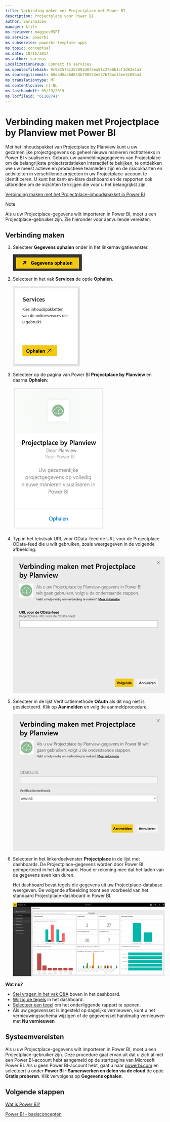 ```yaml
---
title: Verbinding maken met Projectplace met Power BI
description: Projectplace voor Power BI
author: SarinaJoan
manager: kfile
ms.reviewer: maggiesMSFT
ms.service: powerbi
ms.subservice: powerbi-template-apps
ms.topic: conceptual
ms.date: 10/16/2017
ms.author: sarinas
LocalizationGroup: Connect to services
ms.openlocfilehash: 9c98257ac352893d074ea91c27e8b1cf3d83e4a3
ms.sourcegitcommit: 60dad5aa0d85db790553e537bf8ac34ee3289ba3
ms.translationtype: MT
ms.contentlocale: nl-NL
ms.lasthandoff: 05/29/2019
ms.locfileid: "61168741"
---
```

# <a name="connect-to-projectplace-by-planview-with-power-bi"></a>Verbinding maken met Projectplace by Planview met Power BI
Met het inhoudspakket van Projectplace by Planview kunt u uw gezamenlijke projectgegevens op geheel nieuwe manieren rechtstreeks in Power BI visualiseren. Gebruik uw aanmeldingsgegevens van Projectplace om de belangrijkste projectstatistieken interactief te bekijken, te ontdekken wie uw meest actieve en productieve teamleden zijn en de risicokaarten en activiteiten in verschillende projecten in uw Projectplace-account te identificeren. U kunt het kant-en-klare dashboard en de rapporten ook uitbreiden om de inzichten te krijgen die voor u het belangrijkst zijn.

[Verbinding maken met het Projectplace-inhoudspakket in Power BI](https://app.powerbi.com/getdata/services/projectplace)

>[!NOTE]
>Als u uw Projectplace-gegevens wilt importeren in Power BI, moet u een Projectplace-gebruiker zijn. Zie hieronder voor aanvullende vereisten.

## <a name="how-to-connect"></a>Verbinding maken
1. Selecteer **Gegevens ophalen** onder in het linkernavigatievenster.
   
    ![](media/service-connect-to-projectplace/get.png)
2. Selecteer in het vak **Services** de optie **Ophalen**.
   
    ![](media/service-connect-to-projectplace/services.png)
3. Selecteer op de pagina van Power BI **Projectplace by Planview** en daarna **Ophalen**:  
   
    ![](media/service-connect-to-projectplace/projectplace.png)
4. Typ in het tekstvak URL voor OData-feed de URL voor de Projectplace OData-feed die u wilt gebruiken, zoals weergegeven in de volgende afbeelding:
   
    ![](media/service-connect-to-projectplace/params.png)
5. Selecteer in de lijst Verificatiemethode **OAuth** als dit nog niet is geselecteerd. Klik op **Aanmelden** en volg de aanmeldprocedure.  
   
   ![](media/service-connect-to-projectplace/creds.png)
6. Selecteer in het linkerdeelvenster **Projectplace** in de lijst met dashboards. De Projectplace-gegevens worden door Power BI geïmporteerd in het dashboard. Houd er rekening mee dat het laden van de gegevens even kan duren.  
   
    Het dashboard bevat tegels die gegevens uit uw Projectplace-database weergeven. De volgende afbeelding toont een voorbeeld van het standaard Projectplace-dashboard in Power BI.
   
    ![](media/service-connect-to-projectplace/dashboard.png)

**Wat nu?**

* [Stel vragen in het vak Q&A](consumer/end-user-q-and-a.md) boven in het dashboard.
* [Wijzig de tegels](service-dashboard-edit-tile.md) in het dashboard.
* [Selecteer een tegel](consumer/end-user-tiles.md) om het onderliggende rapport te openen.
* Als uw gegevensset is ingesteld op dagelijks vernieuwen, kunt u het vernieuwingsschema wijzigen of de gegevensset handmatig vernieuwen met **Nu vernieuwen**

## <a name="system-requirements"></a>Systeemvereisten
Als u uw Projectplace-gegevens wilt importeren in Power BI, moet u een Projectplace-gebruiker zijn. Deze procedure gaat ervan uit dat u zich al met een Power BI-account hebt aangemeld op de startpagina van Microsoft Power BI. Als u geen Power BI-account hebt, gaat u naar [powerbi.com](https://powerbi.microsoft.com/get-started/) en selecteert u onder **Power BI - Samenwerken en delen via de cloud** de optie **Gratis proberen**. Klik vervolgens op **Gegevens ophalen**.

## <a name="next-steps"></a>Volgende stappen
[Wat is Power BI?](power-bi-overview.md)

[Power BI - basisconcepten](consumer/end-user-basic-concepts.md)

